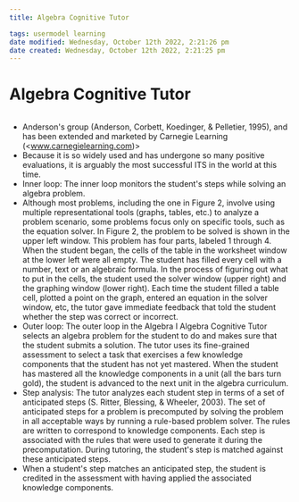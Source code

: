 ```yaml
---
title: Algebra Cognitive Tutor

tags: usermodel learning
date modified: Wednesday, October 12th 2022, 2:21:26 pm
date created: Wednesday, October 12th 2022, 2:21:25 pm
---
```


# Algebra Cognitive Tutor
```toc
```

- Anderson's group (Anderson, Corbett, Koedinger, & Pelletier, 1995), and has been extended and marketed by Carnegie Learning (<www.carnegielearning.com)>
- Because it is so widely used and has undergone so many positive evaluations, it is arguably the most successful ITS in the world at this time.
- Inner loop: The inner loop monitors the student's steps while solving an algebra problem.
- Although most problems, including the one in Figure 2, involve using multiple representational tools (graphs, tables, etc.) to analyze a problem scenario, some problems focus only on specific tools, such as the equation solver. In Figure 2, the problem to be solved is shown in the upper left window. This problem has four parts, labeled 1 through 4. When the student began, the cells of the table in the worksheet window at the lower left were all empty. The student has filled every cell with a number, text or an algebraic formula. In the process of figuring out what to put in the cells, the student used the solver window (upper right) and the graphing window (lower right). Each time the student filled a table cell, plotted a point on the graph, entered an equation in the solver window, etc, the tutor gave immediate feedback that told the student whether the step was correct or incorrect.
- Outer loop: The outer loop in the Algebra I Algebra Cognitive Tutor selects an algebra problem for the student to do and makes sure that the student submits a solution. The tutor uses its fine-grained assessment to select a task that exercises a few knowledge components that the student has not yet mastered. When the student has mastered all the knowledge components in a unit (all the bars turn gold), the student is advanced to the next unit in the algebra curriculum.
- Step analysis: The tutor analyzes each student step in terms of a set of anticipated steps (S. Ritter, Blessing, & Wheeler, 2003). The set of anticipated steps for a problem is precomputed by solving the problem in all acceptable ways by running a rule-based problem solver. The rules are written to correspond to knowledge components. Each step is associated with the rules that were used to generate it during the precomputation. During tutoring, the student's step is matched against these anticipated steps.
- When a student's step matches an anticipated step, the student is credited in the assessment with having applied the associated knowledge components.


